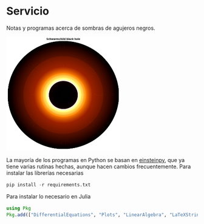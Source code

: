 # Servicio
Notas y programas acerca de sombras de agujeros negros.

<img src='/Notebooks/Schwarzschild/Animations/shadow.png' width="300" height="300">


La mayoría de los programas en Python se basan en [einsteinpy](https://github.com/einsteinpy/einsteinpy), que ya tiene varias rutinas hechas, aunque hacen cambios frecuentemente. Para instalar las librerías necesarias

```python
pip install -r requirements.txt
```

Para instalar lo necesario en Julia

```julia
using Pkg
Pkg.add(["DifferentialEquations", "Plots", "LinearAlgebra", "LaTeXStrings"])
```

